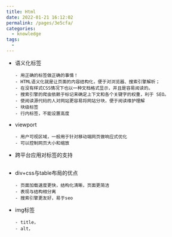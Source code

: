 ```yaml
---
title: Html
date: 2022-01-21 16:12:02
permalink: /pages/3e5cfa/
categories:
  - knowledge
tags:
  - 
---
```


- 语义化标签
    ```
    - 用正确的标签做正确的事情！
    - HTML语义化就是让页面的内容结构化，便于对浏览器、搜索引擎解析；
    - 在没有样式CSS情况下也以一种文档格式显示，并且是容易阅读的。
    - 搜索引擎的爬虫依赖于标记来确定上下文和各个关键字的权重，利于 SEO。
    - 使阅读源代码的人对网站更容易将网站分块，便于阅读维护理解
    - 块级标签
    - 行内标签，不能设置高度
    ```
- viewport
    ```
    - 用户可视区域，一般用于针对移动端网页做响应式优化
    - 可以控制网页大小和缩放
    ```
- 跨平台应用对标签的支持
    ```
    ```
- div+css与table布局的优点
    ```
    - 页面加载速度更快，结构化清晰，页面更简洁
    - 表现与结构相分离
    - 搜索引擎更友好，易于seo
    ```
- img标签
    ```
    - title， 
    - alt，
    ```